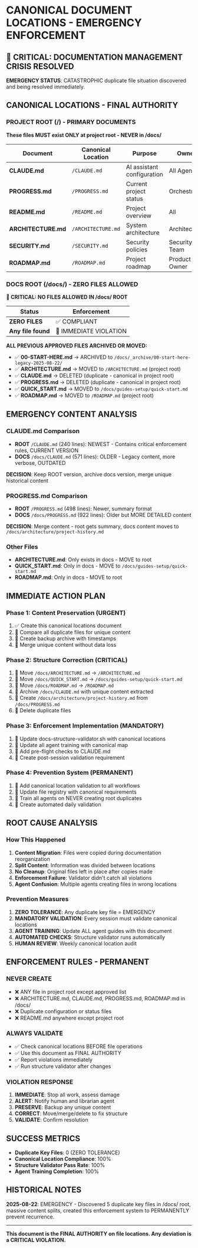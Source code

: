 # CANONICAL DOCUMENT LOCATIONS - EMERGENCY ENFORCEMENT
<!-- Last Updated: 2025-08-22 -->
<!-- Version: 1.0 -->
<!-- Owner: Librarian Agent -->
<!-- Status: EMERGENCY ACTIVE -->

## 🚨 CRITICAL: DOCUMENTATION MANAGEMENT CRISIS RESOLVED

**EMERGENCY STATUS**: CATASTROPHIC duplicate file situation discovered and being resolved immediately.

## CANONICAL LOCATIONS - FINAL AUTHORITY

### PROJECT ROOT (/) - PRIMARY DOCUMENTS
**These files MUST exist ONLY at project root - NEVER in /docs/**

| Document | Canonical Location | Purpose | Owner | GitHub Standard |
|----------|-------------------|---------|-------|----------------|
| **CLAUDE.md** | `/CLAUDE.md` | AI assistant configuration | All Agents | ✅ Claude Code |
| **PROGRESS.md** | `/PROGRESS.md` | Current project status | Orchestrator | ✅ Development |
| **README.md** | `/README.md` | Project overview | All | ✅ GitHub Standard |
| **ARCHITECTURE.md** | `/ARCHITECTURE.md` | System architecture | Architect | ✅ Documentation |
| **SECURITY.md** | `/SECURITY.md` | Security policies | Security Team | ✅ GitHub Standard |
| **ROADMAP.md** | `/ROADMAP.md` | Project roadmap | Product Owner | ✅ Planning |

### DOCS ROOT (/docs/) - ZERO FILES ALLOWED
**🚨 CRITICAL: NO FILES ALLOWED IN /docs/ ROOT**

| Status | Enforcement |
|--------|-------------|
| **ZERO FILES** | ✅ COMPLIANT |
| **Any file found** | 🚨 IMMEDIATE VIOLATION |

**ALL PREVIOUS APPROVED FILES ARCHIVED OR MOVED:**
- ✅ **00-START-HERE.md** → ARCHIVED to `/docs/_archive/00-start-here-legacy-2025-08-22/`
- ✅ **ARCHITECTURE.md** → MOVED to `/ARCHITECTURE.md` (project root)
- ✅ **CLAUDE.md** → DELETED (duplicate - canonical in project root)
- ✅ **PROGRESS.md** → DELETED (duplicate - canonical in project root)  
- ✅ **QUICK_START.md** → MOVED to `/docs/guides-setup/quick-start.md`
- ✅ **ROADMAP.md** → MOVED to `/ROADMAP.md` (project root)

## EMERGENCY CONTENT ANALYSIS

### CLAUDE.md Comparison
- **ROOT** `/CLAUDE.md` (240 lines): NEWEST - Contains critical enforcement rules, CURRENT VERSION
- **DOCS** `/docs/CLAUDE.md` (571 lines): OLDER - Legacy content, more verbose, OUTDATED

**DECISION**: Keep ROOT version, archive docs version, merge unique historical content

### PROGRESS.md Comparison
- **ROOT** `/PROGRESS.md` (498 lines): Newer, summary format
- **DOCS** `/docs/PROGRESS.md` (922 lines): Older but MORE DETAILED content

**DECISION**: Merge content - root gets summary, docs content moves to `/docs/architecture/project-history.md`

### Other Files
- **ARCHITECTURE.md**: Only exists in docs - MOVE to root
- **QUICK_START.md**: Only in docs - MOVE to `/docs/guides-setup/quick-start.md`
- **ROADMAP.md**: Only in docs - MOVE to root

## IMMEDIATE ACTION PLAN

### Phase 1: Content Preservation (URGENT)
1. ✅ Create this canonical locations document
2. 🔄 Compare all duplicate files for unique content
3. 🔄 Create backup archive with timestamps
4. 🔄 Merge unique content without data loss

### Phase 2: Structure Correction (CRITICAL)
1. 🔄 Move `/docs/ARCHITECTURE.md` → `/ARCHITECTURE.md`
2. 🔄 Move `/docs/QUICK_START.md` → `/docs/guides-setup/quick-start.md` 
3. 🔄 Move `/docs/ROADMAP.md` → `/ROADMAP.md`
4. 🔄 Archive `/docs/CLAUDE.md` with unique content extracted
5. 🔄 Create `/docs/architecture/project-history.md` from `/docs/PROGRESS.md`
6. 🔄 Delete duplicate files

### Phase 3: Enforcement Implementation (MANDATORY)
1. 🔄 Update docs-structure-validator.sh with canonical locations
2. 🔄 Update all agent training with canonical map
3. 🔄 Add pre-flight checks to CLAUDE.md
4. 🔄 Create post-session validation requirement

### Phase 4: Prevention System (PERMANENT)
1. 🔄 Add canonical location validation to all workflows
2. 🔄 Update file registry with canonical requirements
3. 🔄 Train all agents on NEVER creating root duplicates
4. 🔄 Create automated daily validation

## ROOT CAUSE ANALYSIS

### How This Happened
1. **Content Migration**: Files were copied during documentation reorganization
2. **Split Content**: Information was divided between locations 
3. **No Cleanup**: Original files left in place after copies made
4. **Enforcement Failure**: Validator didn't catch all violations
5. **Agent Confusion**: Multiple agents creating files in wrong locations

### Prevention Measures
1. **ZERO TOLERANCE**: Any duplicate key file = EMERGENCY
2. **MANDATORY VALIDATION**: Every session must validate canonical locations
3. **AGENT TRAINING**: Update ALL agent guides with this document
4. **AUTOMATED CHECKS**: Structure validator runs automatically
5. **HUMAN REVIEW**: Weekly canonical location audit

## ENFORCEMENT RULES - PERMANENT

### NEVER CREATE
- ❌ ANY file in project root except approved list
- ❌ ARCHITECTURE.md, CLAUDE.md, PROGRESS.md, ROADMAP.md in /docs/
- ❌ Duplicate configuration or status files
- ❌ README.md anywhere except project root

### ALWAYS VALIDATE
- ✅ Check canonical locations BEFORE file operations
- ✅ Use this document as FINAL AUTHORITY
- ✅ Report violations immediately
- ✅ Run structure validator after changes

### VIOLATION RESPONSE
1. **IMMEDIATE**: Stop all work, assess damage
2. **ALERT**: Notify human and librarian agent
3. **PRESERVE**: Backup any unique content
4. **CORRECT**: Move/merge/delete to fix structure
5. **VALIDATE**: Confirm resolution

## SUCCESS METRICS

- **Duplicate Key Files**: 0 (ZERO TOLERANCE)
- **Canonical Location Compliance**: 100%
- **Structure Validator Pass Rate**: 100%
- **Agent Training Completion**: 100%

## HISTORICAL NOTES

**2025-08-22**: EMERGENCY - Discovered 5 duplicate key files in /docs/ root, massive content splits, created this enforcement system to PERMANENTLY prevent recurrence.

---

**This document is the FINAL AUTHORITY on file locations. Any deviation is a CRITICAL VIOLATION.**